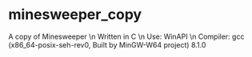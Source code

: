 # minesweeper_copy
A copy of Minesweeper \n
Written in C \n
Use: WinAPI \n
Compiler: gcc (x86_64-posix-seh-rev0, Built by MinGW-W64 project) 8.1.0
